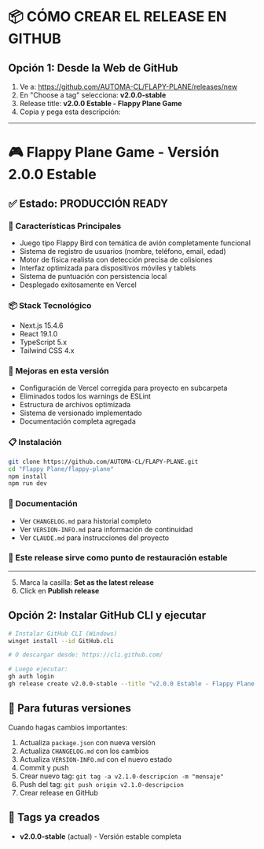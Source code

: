 # 📦 CÓMO CREAR EL RELEASE EN GITHUB

## Opción 1: Desde la Web de GitHub

1. Ve a: https://github.com/AUTOMA-CL/FLAPY-PLANE/releases/new
2. En "Choose a tag" selecciona: **v2.0.0-stable**
3. Release title: **v2.0.0 Estable - Flappy Plane Game**
4. Copia y pega esta descripción:

---

# 🎮 Flappy Plane Game - Versión 2.0.0 Estable

## ✅ Estado: PRODUCCIÓN READY

### 🚀 Características Principales
- Juego tipo Flappy Bird con temática de avión completamente funcional
- Sistema de registro de usuarios (nombre, teléfono, email, edad)
- Motor de física realista con detección precisa de colisiones
- Interfaz optimizada para dispositivos móviles y tablets
- Sistema de puntuación con persistencia local
- Desplegado exitosamente en Vercel

### 📦 Stack Tecnológico
- Next.js 15.4.6
- React 19.1.0
- TypeScript 5.x
- Tailwind CSS 4.x

### 🔧 Mejoras en esta versión
- Configuración de Vercel corregida para proyecto en subcarpeta
- Eliminados todos los warnings de ESLint
- Estructura de archivos optimizada
- Sistema de versionado implementado
- Documentación completa agregada

### 📋 Instalación
```bash
git clone https://github.com/AUTOMA-CL/FLAPY-PLANE.git
cd "Flappy Plane/flappy-plane"
npm install
npm run dev
```

### 📝 Documentación
- Ver `CHANGELOG.md` para historial completo
- Ver `VERSION-INFO.md` para información de continuidad
- Ver `CLAUDE.md` para instrucciones del proyecto

### 💾 Este release sirve como punto de restauración estable

---

5. Marca la casilla: **Set as the latest release**
6. Click en **Publish release**

## Opción 2: Instalar GitHub CLI y ejecutar

```bash
# Instalar GitHub CLI (Windows)
winget install --id GitHub.cli

# O descargar desde: https://cli.github.com/

# Luego ejecutar:
gh auth login
gh release create v2.0.0-stable --title "v2.0.0 Estable - Flappy Plane Game" --notes-file CREATE-RELEASE.md
```

## 🔄 Para futuras versiones

Cuando hagas cambios importantes:

1. Actualiza `package.json` con nueva versión
2. Actualiza `CHANGELOG.md` con los cambios
3. Actualiza `VERSION-INFO.md` con el nuevo estado
4. Commit y push
5. Crear nuevo tag: `git tag -a v2.1.0-descripcion -m "mensaje"`
6. Push del tag: `git push origin v2.1.0-descripcion`
7. Crear release en GitHub

## 📌 Tags ya creados
- **v2.0.0-stable** (actual) - Versión estable completa